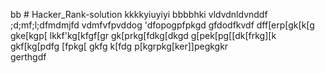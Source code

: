 bb # Hacker_Rank-solution
kkkkyiuyiyi
bbbbhki
vldvdnldvnddf
;d;mf;l;dfmdmjfd
vdmfvfpvddog
'dfopogpfpkgd
gfdodfkvdf
dff[erp[gk[k[g
gke[kgp[
lkkf'kg[kfgf[gr
gk[prkg[fdkg[dkgd
g[pek[pg[[dk[frkg][k
gkf[kg[pdfg
[fpkg[
gkfg
k[fdg
p[kgrpkg[ker\]]pegkgkr\
gerthgdf
